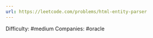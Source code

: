 ```yaml
---
url: https://leetcode.com/problems/html-entity-parser
---
```


Difficulty: #medium
Companies: #oracle